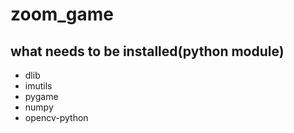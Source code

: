 # zoom_game

## what needs to be installed(python module)
- dlib
- imutils
- pygame
- numpy
- opencv-python
